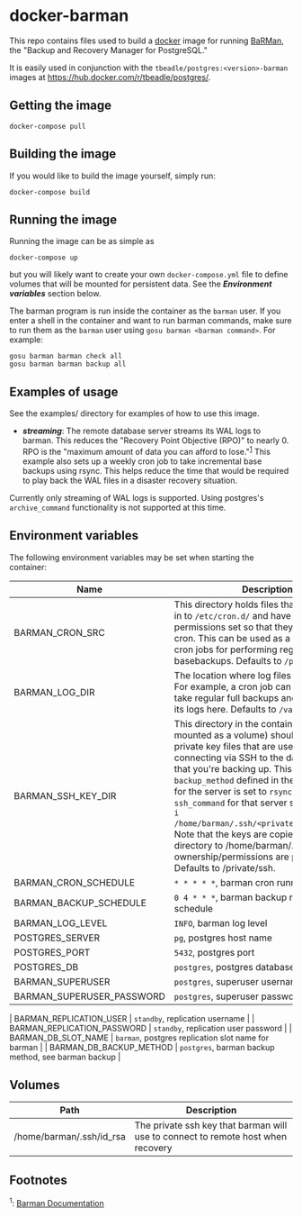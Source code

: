 # docker-barman

This repo contains files used to build a [docker](https://www.docker.com) image
for running [BaRMan](https://github.com/2ndquadrant-it/barman), the "Backup and
Recovery Manager for PostgreSQL."

It is easily used in conjunction with the `tbeadle/postgres:<version>-barman`
images at <https://hub.docker.com/r/tbeadle/postgres/>.

## Getting the image

`docker-compose pull`

## Building the image

If you would like to build the image yourself, simply run:

`docker-compose build`

## Running the image

Running the image can be as simple as

`docker-compose up`

but you will likely want to create your own `docker-compose.yml` file to define
volumes that will be mounted for persistent data.  See the ***Environment
variables*** section below.

The barman program is run inside the container as the `barman` user.  If you
enter a shell in the container and want to run barman commands, make sure to run
them as the `barman` user using `gosu barman <barman command>`.  For example:

```
gosu barman barman check all
gosu barman barman backup all
```

## Examples of usage

See the examples/ directory for examples of how to use this image.

* ***streaming***: The remote database server streams its WAL logs to barman.
   This reduces the "Recovery Point Objective (RPO)" to nearly 0.  RPO is the
   "maximum amount of data you can afford to lose."<sup>[1](#barman_docs)</sup>
   This example also sets up  a weekly cron job to take incremental base backups
   using rsync.  This helps reduce the time that would be required to play back
   the WAL files in a disaster recovery situation.

Currently only streaming of WAL logs is supported.  Using postgres's
`archive_command` functionality is not supported at this time.

## Environment variables

The following environment variables may be set when starting the container:

| Name                      | Description                                                                                                                                                                                                                                                                                                                                                                                                                                                                                                                                             |
| ------------------------- | ------------------------------------------------------------------------------------------------------------------------------------------------------------------------------------------------------------------------------------------------------------------------------------------------------------------------------------------------------------------------------------------------------------------------------------------------------------------------------------------------------------------------------------------------------- |
| BARMAN_CRON_SRC           | This directory holds files that will be copied in to `/etc/cron.d/` and have the correct permissions set so that they will be run via cron.  This can be used as a place to put cron jobs for performing regular basebackups.  Defaults to `/private/cron.d`.                                                                                                                                                                                                                                                                                           |
| BARMAN_LOG_DIR            | The location where log files can be stored.  For example, a cron job can be set up to take regular full backups and that can send its logs here.  Defaults to `/var/log/barman`.                                                                                                                                                                                                                                                                                                                                                                        |
| BARMAN_SSH_KEY_DIR        | This directory in the container (most likely mounted as a volume) should contain SSH private key files that are used when connecting via SSH to the database servers that you're backing up.  This happens if the `backup_method` defined in the barman config for the server is set to `rsync`.  The `ssh_command` for that server should include `-i /home/barman/.ssh/<private_key_filename>`.  Note that the keys are copied from this directory to /home/barman/.ssh/ to ensure ownership/permissions are properly set.  Defaults to /private/ssh. |
| BARMAN_CRON_SCHEDULE      | `* * * * *`, barman cron running scheduel                                                                                                                                                                                                                                                                                                                                                                                                                                                                                                               |
| BARMAN_BACKUP_SCHEDULE    | `0 4 * * *`, barman backup running schedule                                                                                                                                                                                                                                                                                                                                                                                                                                                                                                             |
| BARMAN_LOG_LEVEL          | `INFO`, barman log level                                                                                                                                                                                                                                                                                                                                                                                                                                                                                                                                |
| POSTGRES_SERVER           | `pg`, postgres host name                                                                                                                                                                                                                                                                                                                                                                                                                                                                                                                                |
| POSTGRES_PORT             | `5432`, postgres port                                                                                                                                                                                                                                                                                                                                                                                                                                                                                                                                   |
| POSTGRES_DB               | `postgres`, postgres database                                                                                                                                                                                                                                                                                                                                                                                                                                                                                                                           |
| BARMAN_SUPERUSER          | `postgres`, superuser username                                                                                                                                                                                                                                                                                                                                                                                                                                                                                                                          |
| BARMAN_SUPERUSER_PASSWORD | `postgres`, superuser password                                                                                                                                                                                                                                                                                                                                                                                                                                                                                                                          |

| BARMAN_REPLICATION_USER     | `standby`, replication username                                                                                                                                                                                                                                                                                                                                                                                                                                                                                                                         |
| BARMAN_REPLICATION_PASSWORD | `standby`, replication user password                                                                                                                                                                                                                                                                                                                                                                                                                                                                                                                    |
| BARMAN_DB_SLOT_NAME         | `barman`, postgres replication slot name for barman                                                                                                                                                                                                                                                                                                                                                                                                                                                                                                     |
| BARMAN_DB_BACKUP_METHOD     | `postgres`, barman backup method, see barman backup                                                                                                                                                                                                                                                                                                                                                                                                                                                                                                     |

## Volumes

| Path                     | Description                                                                      |
| ------------------------ | -------------------------------------------------------------------------------- |
| /home/barman/.ssh/id_rsa | The private ssh key that barman will use to connect to remote host when recovery |

## Footnotes

<a name='barman_docs'><sup>1</sup></a>: [Barman Documentation](http://docs.pgbarman.org/release/2.1/)
